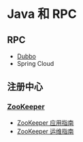 # Java 和 RPC

## RPC

- [Dubbo](dubbo.md)
- Spring Cloud

## 注册中心

### [ZooKeeper](zookeeper)

- [ZooKeeper 应用指南](zookeeper/zookeeper.md)
- [ZooKeeper 运维指南](zookeeper/zookeeper-ops.md)

